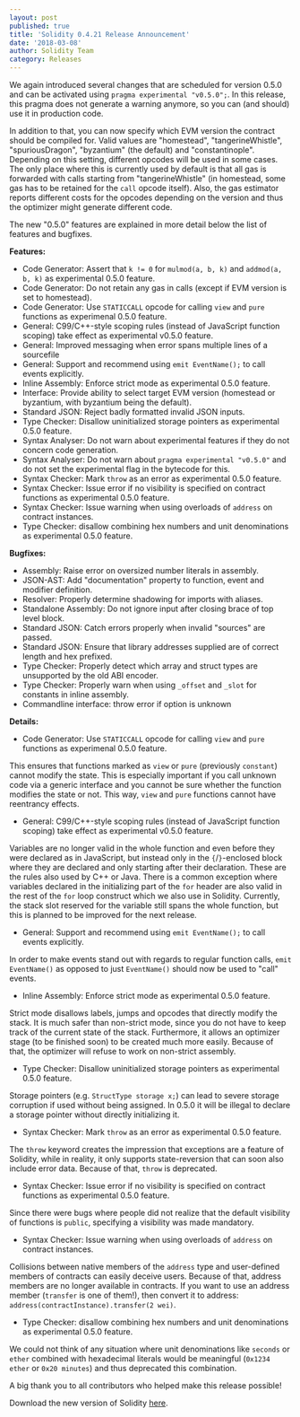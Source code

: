```yaml
---
layout: post
published: true
title: 'Solidity 0.4.21 Release Announcement'
date: '2018-03-08'
author: Solidity Team
category: Releases
---
```


We again introduced several changes that are scheduled for version 0.5.0 and can be activated using `pragma experimental "v0.5.0";`. In this release, this pragma does not generate a warning anymore, so you can (and should) use it in production code.

In addition to that, you can now specify which EVM version the contract should be compiled for. Valid values are "homestead", "tangerineWhistle", "spuriousDragon", "byzantium" (the default) and "constantinople". Depending on this setting, different opcodes will be used in some cases. The only place where this is currently used by default is that all gas is forwarded with calls starting from "tangerineWhistle" (in homestead, some gas has to be retained for the ``call`` opcode itself). Also, the gas estimator reports different costs for the opcodes depending on the version and thus the optimizer might generate different code.

The new "0.5.0" features are explained in more detail below the list of features and bugfixes.



**Features:**

 * Code Generator: Assert that ``k != 0`` for ``mulmod(a, b, k)`` and ``addmod(a, b, k)`` as experimental 0.5.0 feature.
 * Code Generator: Do not retain any gas in calls (except if EVM version is set to homestead).
 * Code Generator: Use ``STATICCALL`` opcode for calling ``view`` and ``pure`` functions as experimenal 0.5.0 feature.
 * General: C99/C++-style scoping rules (instead of JavaScript function scoping) take effect as experimental v0.5.0 feature.
 * General: Improved messaging when error spans multiple lines of a sourcefile
 * General: Support and recommend using ``emit EventName();`` to call events explicitly.
 * Inline Assembly: Enforce strict mode as experimental 0.5.0 feature.
 * Interface: Provide ability to select target EVM version (homestead or byzantium, with byzantium being the default).
 * Standard JSON: Reject badly formatted invalid JSON inputs.
 * Type Checker: Disallow uninitialized storage pointers as experimental 0.5.0 feature.
 * Syntax Analyser: Do not warn about experimental features if they do not concern code generation.
 * Syntax Analyser: Do not warn about ``pragma experimental "v0.5.0"`` and do not set the experimental flag in the bytecode for this.
 * Syntax Checker: Mark ``throw`` as an error as experimental 0.5.0 feature.
 * Syntax Checker: Issue error if no visibility is specified on contract functions as experimental 0.5.0 feature.
 * Syntax Checker: Issue warning when using overloads of ``address`` on contract instances.
 * Type Checker: disallow combining hex numbers and unit denominations as experimental 0.5.0 feature.

**Bugfixes:**

 * Assembly: Raise error on oversized number literals in assembly.
 * JSON-AST: Add "documentation" property to function, event and modifier definition.
 * Resolver: Properly determine shadowing for imports with aliases.
 * Standalone Assembly: Do not ignore input after closing brace of top level block.
 * Standard JSON: Catch errors properly when invalid "sources" are passed.
 * Standard JSON: Ensure that library addresses supplied are of correct length and hex prefixed.
 * Type Checker: Properly detect which array and struct types are unsupported by the old ABI encoder.
 * Type Checker: Properly warn when using ``_offset`` and ``_slot`` for constants in inline assembly.
 * Commandline interface: throw error if option is unknown


**Details:**

 * Code Generator: Use ``STATICCALL`` opcode for calling ``view`` and ``pure`` functions as experimenal 0.5.0 feature.

This ensures that functions marked as ``view`` or ``pure`` (previously ``constant``) cannot modify the state. This is especially important if you call unknown code via a generic interface and you cannot be sure whether the function modifies the state or not. This way, ``view`` and ``pure`` functions cannot have reentrancy effects.

 * General: C99/C++-style scoping rules (instead of JavaScript function scoping) take effect as experimental v0.5.0 feature.

Variables are no longer valid in the whole function and even before they were declared as in JavaScript, but instead only in the ``{``/``}``-enclosed block where they are declared and only starting after their declaration. These are the rules also used by C++ or Java. There is a common exception where variables declared in the initializing part of the ``for`` header are also valid in the rest of the ``for`` loop construct which we also use in Solidity. Currently, the stack slot reserved for the variable still spans the whole function, but this is planned to be improved for the next release.

 * General: Support and recommend using ``emit EventName();`` to call events explicitly.

In order to make events stand out with regards to regular function calls, ``emit EventName()`` as opposed to just ``EventName()`` should now be used to "call" events.

 * Inline Assembly: Enforce strict mode as experimental 0.5.0 feature.

Strict mode disallows labels, jumps and opcodes that directly modify the stack. It is much safer than non-strict mode, since you do not have to keep track of the current state of the stack. Furthermore, it allows an optimizer stage (to be finished soon) to be created much more easily. Because of that, the optimizer will refuse to work on non-strict assembly.

 * Type Checker: Disallow uninitialized storage pointers as experimental 0.5.0 feature.

Storage pointers (e.g. ``StructType storage x;``) can lead to severe storage corruption if used without being assigned. In 0.5.0 it will be illegal to declare a storage pointer without directly initializing it.

 * Syntax Checker: Mark ``throw`` as an error as experimental 0.5.0 feature.

The ``throw`` keyword creates the impression that exceptions are a feature of Solidity, while in reality, it only supports state-reversion that can soon also include error data. Because of that, ``throw`` is deprecated.

 * Syntax Checker: Issue error if no visibility is specified on contract functions as experimental 0.5.0 feature.

Since there were bugs where people did not realize that the default visibility of functions is ``public``, specifying a visibility was made mandatory.

 * Syntax Checker: Issue warning when using overloads of ``address`` on contract instances.

Collisions between native members of the ``address`` type and user-defined members of contracts can easily deceive users. Because of that, address members are no longer available in contracts. If you want to use an address member (``transfer`` is one of them!), then convert it to address: ``address(contractInstance).transfer(2 wei)``.

 * Type Checker: disallow combining hex numbers and unit denominations as experimental 0.5.0 feature.

We could not think of any situation where unit denominations like ``seconds`` or ``ether`` combined with hexadecimal literals would be meaningful (``0x1234 ether`` or ``0x20 minutes``) and thus deprecated this combination.



A big thank you to all contributors who helped make this release possible!

Download the new version of Solidity [here](https://github.com/ethereum/solidity/releases/tag/v0.4.21).
  